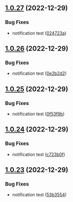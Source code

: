 ## [1.0.27](https://github.com/Torwent/wasp-free/compare/v1.0.26...v1.0.27) (2022-12-29)


### Bug Fixes

* notification test ([024723a](https://github.com/Torwent/wasp-free/commit/024723ab11b2c461d19d3c80e051149e253c1f56))



## [1.0.26](https://github.com/Torwent/wasp-free/compare/v1.0.25...v1.0.26) (2022-12-29)


### Bug Fixes

* notification test ([0e2b2d2](https://github.com/Torwent/wasp-free/commit/0e2b2d2d094b7f9312c5c90d2b305caf483527b4))



## [1.0.25](https://github.com/Torwent/wasp-free/compare/v1.0.24...v1.0.25) (2022-12-29)


### Bug Fixes

* notification test ([0f53f9b](https://github.com/Torwent/wasp-free/commit/0f53f9b5ee2149b3f4f795f9967c1977cc208cab))



## [1.0.24](https://github.com/Torwent/wasp-free/compare/v1.0.23...v1.0.24) (2022-12-29)


### Bug Fixes

* notification test ([c723b0f](https://github.com/Torwent/wasp-free/commit/c723b0f98a1097f1058dea8304edcd27e7def0cf))



## [1.0.23](https://github.com/Torwent/wasp-free/compare/v1.0.22...v1.0.23) (2022-12-29)


### Bug Fixes

* notification test ([53b3554](https://github.com/Torwent/wasp-free/commit/53b355483e2b363260bfa088e49d300d2f690416))



